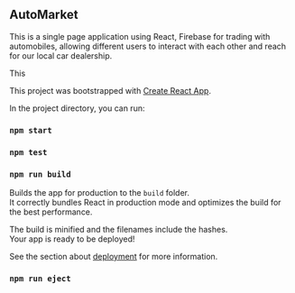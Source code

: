## AutoMarket

This is a single page application using 
React, 
Firebase 
for trading with automobiles, allowing different users to interact with each other and reach for our local car dealership.

This 

This project was bootstrapped with [Create React App](https://github.com/facebook/create-react-app).

In the project directory, you can run:

### `npm start`

### `npm test`

### `npm run build`

Builds the app for production to the `build` folder.\
It correctly bundles React in production mode and optimizes the build for the best performance.

The build is minified and the filenames include the hashes.\
Your app is ready to be deployed!

See the section about [deployment](https://facebook.github.io/create-react-app/docs/deployment) for more information.

### `npm run eject`
